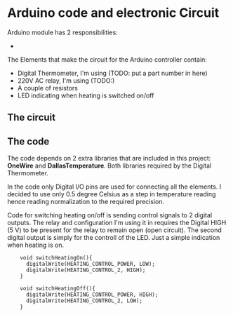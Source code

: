 Arduino code and electronic Circuit
===================================

Arduino module has 2 responsibilities: 

* 


The Elements that make the circuit for the Arduino controller contain:

* Digital Thermometer, I'm using (TODO: put a part number in here)
* 220V AC relay, I'm using (TODO:)
* A couple of resistors
* LED indicating when heating is switched on/off 

## The circuit


## The code

The code depends on 2 extra libraries that are included in this project: **OneWire** and **DallasTemperature**. 
Both libraries required by the Digital Thermometer.

In the code only Digital I/O pins are used for connecting all the elements.
I decided to use only 0.5 degree Celsius as a step in temperature reading hence reading normalization to the required precision.


Code for switching heating on/off is sending control signals to 2 digital outputs. 
The relay and configuration I'm using it in requires the Digital HIGH (5 V) to be present for the relay to remain open (open circuit). 
The second digital output is simply for the controll of the LED. Just a simple indication when heating is on. 


        void switchHeatingOn(){
          digitalWrite(HEATING_CONTROL_POWER, LOW);
          digitalWrite(HEATING_CONTROL_2, HIGH);
        }
        
        void switchHeatingOff(){
          digitalWrite(HEATING_CONTROL_POWER, HIGH);
          digitalWrite(HEATING_CONTROL_2, LOW);
        }


